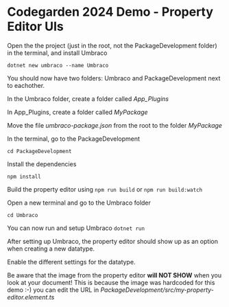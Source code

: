 # Codegarden 2024 Demo - Property Editor UIs

Open the the project (just in the root, not the PackageDevelopment folder) in the terminal, and install Umbraco

```dotnet new umbraco --name Umbraco```

You should now have two folders: Umbraco and PackageDevelopment next to eachother.

In the Umbraco folder, create a folder called _App_Plugins_

In App_Plugins, create a folder called _MyPackage_

Move the file _umbraco-package.json_ from the root to the folder _MyPackage_

In the terminal, go to the PackageDevelopment

```cd PackageDevelopment```

Install the dependencies

```npm install```

Build the property editor using
```npm run build```
or
```npm run build:watch```

Open a new terminal and go to the Umbraco folder

```cd Umbraco```

You can now run and setup Umbraco
```dotnet run```


After setting up Umbraco, the property editor should show up as an option when creating a new datatype.

Enable the different settings for the datatype.

Be aware that the image from the property editor **will NOT SHOW** when you look at your document! This is because the image was hardcoded for this demo :-) you can edit the URL in _PackageDevelopment/src/my-property-editor.element.ts_
